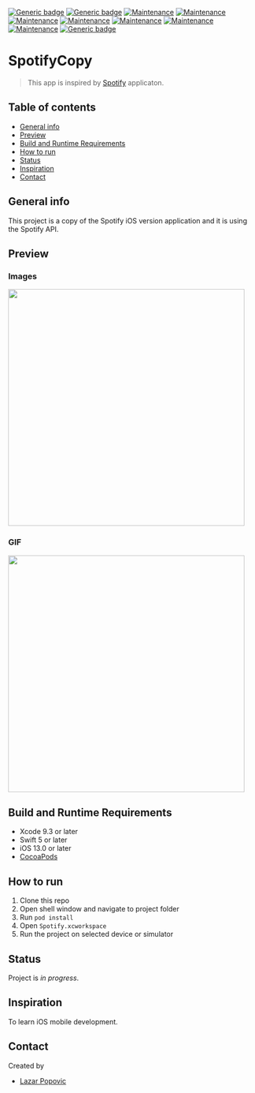 [![Generic badge](https://img.shields.io/badge/Xcode-9.3-blue.svg)](https://developer.apple.com/xcode/)
[![Generic badge](https://img.shields.io/badge/Swift-5.0-blue.svg)](https://developer.apple.com/swift/)
[![Maintenance](https://img.shields.io/badge/MVVM%20Pattern-yes-green.svg)]()
[![Maintenance](https://img.shields.io/badge/iPhone-yes-green.svg)]()
[![Maintenance](https://img.shields.io/badge/REST-yes-green.svg)]()
[![Maintenance](https://img.shields.io/badge/Spotify%20API-yes-green.svg)]()
[![Maintenance](https://img.shields.io/badge/UITabBarController-yes-green.svg)]()
[![Maintenance](https://img.shields.io/badge/User%20Interaction-yes-green.svg)]()
[![Maintenance](https://img.shields.io/badge/Dark%20Theme-yes-green.svg)]()
[![Generic badge](https://img.shields.io/badge/iOS%20Deployment%20Target-13.0-blue.svg)]()

# SpotifyCopy
> This app is inspired by [Spotify](https://apps.apple.com/us/app/spotify-music-and-podcasts/id324684580) applicaton.

## Table of contents
* [General info](#general-info)
* [Preview](#preview)
* [Build and Runtime Requirements](#build-and-runtime-requirements)
* [How to run](#how-to-run)
* [Status](#status)
* [Inspiration](#inspiration)
* [Contact](#contact)

## General info
This project is a copy of the Spotify iOS version application and it is using the Spotify API.

## Preview

### Images
<img src="" width="480"/> 

### GIF
<img src="" width="480"/>

## Build and Runtime Requirements
+ Xcode 9.3 or later
+ Swift 5 or later
+ iOS 13.0 or later
+ [CocoaPods](http://cocoapods.org/) 

## How to run 
1. Clone this repo
1. Open shell window and navigate to project folder
1. Run `pod install`
1. Open `Spotify.xcworkspace`
1. Run the project on selected device or simulator

## Status
Project is _in progress_.

## Inspiration

To learn iOS mobile development.

## Contact
Created by 
* [Lazar Popovic](mailto:lazar.popovic.m@gmail.com)
